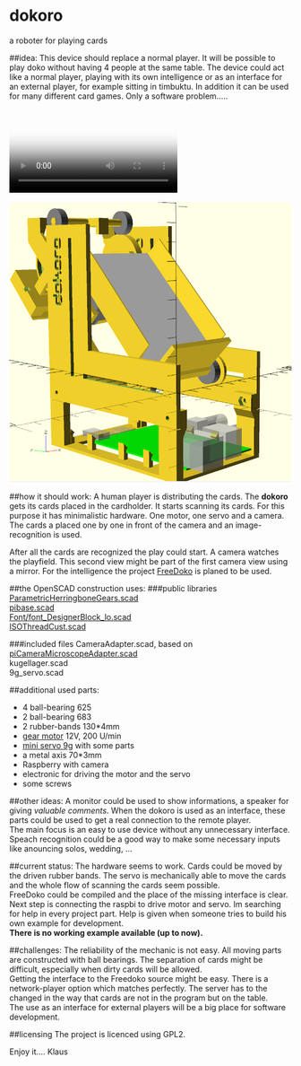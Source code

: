 # dokoro
a roboter for playing cards


##idea:
This device should replace a normal player.
It will be possible to play doko without having 4 people at the same table.
The device could act like a normal player, playing with its own intelligence or as an interface for an external player, for example sitting in timbuktu.
In addition it can be used for many different card games. Only a software problem.....

<div class="video_container">
  <video controls="controls" allowfullscreen="true" poster="images/all.png">
    <source src="images/dokoroAnimation.mp4" type="video/mp4">
  </video> 
</div>

![dokoro openscad](images/all.png)

##how it should work:
A human player is distributing the cards. The **dokoro** gets its cards placed in the cardholder.
It starts scanning its cards. For this purpose it has minimalistic hardware. One motor, one servo and a camera. The cards a placed one by one in front of the camera and an image-recognition is used. 

After all the cards are recognized the play could start. A camera watches the playfield. This second view might be part of the first camera view using a mirror.
For the intelligence the project [FreeDoko](http://free-doko.sourceforge.net/de/FreeDoko.html) is planed to be used.

##the OpenSCAD construction uses:
###public libraries
[ParametricHerringboneGears.scad](https://github.com/beckdac/PARA/blob/master/ParametricHerringboneGears.scad)  
[pibase.scad](https://github.com/guyc/pi-box/blob/master/pibase.scad)  
[Font/font_DesignerBlock_lo.scad](https://github.com/QuackingPlums/QP_OpenSCAD_lib/blob/master/Makerbot%20font%20(Thingiverse%2022730)/font_DesignerBlock_lo.scad)  
[ISOThreadCust.scad](http://www.thingiverse.com/thing:311919)

###included files
CameraAdapter.scad, based on [piCameraMicroscopeAdapter.scad](https://github.com/luisibanez/ShapesFor3DPrinting/blob/master/OpenSCAD/piCameraMicroscopeAdapter.scad)  
kugellager.scad  
9g_servo.scad  

##additional used parts:

* 4 ball-bearing 625
* 2 ball-bearing 683
* 2 rubber-bands 130*4mm 
* [gear motor](http://www.ebay.de/itm/DC-1-5-12V-200rpm-Getriebe-Motor-elektrisch-Electric-Metal-Geared-Motor-3v-6v-9v-/231526128396?hash=item35e8085b0c:g:-XUAAOSweW5VJBSc) 12V, 200 U/min
* [mini servo 9g](http://www.ebay.de/itm/ELE-2x-Micro-Mini-Servo-SG90-RC-Servo-9g-Kabel-23cm-Neu-/222005349852) with some parts
* a metal axis 70*3mm
* Raspberry with camera
* electronic for driving the motor and the servo 
* some screws

##other ideas:
A monitor could be used to show informations, a speaker for giving _valuable comments_. When the dokoro is used as an interface, these parts could be used to get a real connection to the remote player.  
The main focus is an easy to use device without any unnecessary interface. Speach recognition could be a good way to make some necessary inputs like anouncing solos, wedding, ... 

##current status:
The hardware seems to work. Cards could be moved by the driven rubber bands. The servo is mechanically able to move the cards and the whole flow of scanning the cards seem possible.  
FreeDoko could be compiled and the place of the missing interface is clear.  
Next step is connecting the raspbi to drive motor and servo.
Im searching for help in every project part. Help is given when someone tries to build his own example for development.  
__There is no working example available (up to now).__  

##challenges:
The reliability of the mechanic is not easy. All moving parts are constructed with ball bearings. The separation of cards might be difficult, especially when dirty cards will be allowed.  
Getting the interface to the Freedoko source might be easy. There is a network-player option which matches perfectly. The server has to the changed in the way that cards are not in the program but on the table.  
The use as an interface for external players will be a big place for software development.   

##licensing
The project is licenced using GPL2.

Enjoy it.... Klaus 